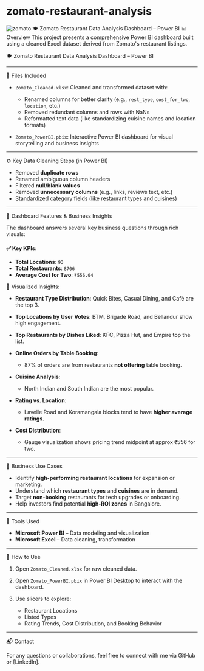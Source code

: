 # zomato-restaurant-analysis
![zomato](https://logos-world.net/wp-content/uploads/2020/11/Zomato-Logo.png)
🍽️ Zomato Restaurant Data Analysis Dashboard – Power BI  📊 Overview This project presents a comprehensive Power BI dashboard built using a cleaned Excel dataset derived from Zomato's restaurant listings.

🍽️ Zomato Restaurant Data Analysis Dashboard – Power BI

---
 📁 Files Included

* `Zomato_Cleaned.xlsx`: Cleaned and transformed dataset with:

  * Renamed columns for better clarity (e.g., `rest_type`, `cost_for_two`, `location`, etc.)
  * Removed redundant columns and rows with NaNs
  * Reformatted text data (like standardizing cuisine names and location formats)

* `Zomato_PowerBI.pbix`: Interactive Power BI dashboard for visual storytelling and business insights

---

⚙️ Key Data Cleaning Steps (in Power BI)

* Removed **duplicate rows**
* Renamed ambiguous column headers
* Filtered **null/blank values**
* Removed **unnecessary columns** (e.g., links, reviews text, etc.)
* Standardized category fields (like restaurant types and cuisines)

---

📌 Dashboard Features & Business Insights

The dashboard answers several key business questions through rich visuals:

#### ✅ Key KPIs:

* **Total Locations**: `93`
* **Total Restaurants**: `8706`
* **Average Cost for Two**: `₹556.04`

📍 Visualized Insights:

* **Restaurant Type Distribution**: Quick Bites, Casual Dining, and Café are the top 3.
* **Top Locations by User Votes**: BTM, Brigade Road, and Bellandur show high engagement.
* **Top Restaurants by Dishes Liked**: KFC, Pizza Hut, and Empire top the list.
* **Online Orders by Table Booking**:

  * 87% of orders are from restaurants **not offering** table booking.
* **Cuisine Analysis**:

  * North Indian and South Indian are the most popular.
* **Rating vs. Location**:

  * Lavelle Road and Koramangala blocks tend to have **higher average ratings**.
* **Cost Distribution**:

  * Gauge visualization shows pricing trend midpoint at approx ₹556 for two.

---

💼 Business Use Cases

* Identify **high-performing restaurant locations** for expansion or marketing.
* Understand which **restaurant types** and **cuisines** are in demand.
* Target **non-booking** restaurants for tech upgrades or onboarding.
* Help investors find potential **high-ROI zones** in Bangalore.

---

🚀 Tools Used

* **Microsoft Power BI** – Data modeling and visualization
* **Microsoft Excel** – Data cleaning, transformation

---
📌 How to Use

1. Open `Zomato_Cleaned.xlsx` for raw cleaned data.
2. Open `Zomato_PowerBI.pbix` in Power BI Desktop to interact with the dashboard.
3. Use slicers to explore:

   * Restaurant Locations
   * Listed Types
   * Rating Trends, Cost Distribution, and Booking Behavior

---

 📬 Contact

For any questions or collaborations, feel free to connect with me via GitHub or \[LinkedIn].
